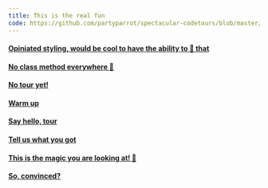 ```yaml
---
title: This is the real fun
code: https://github.com/partyparrot/spectacular-codetours/blob/master/presentation/Tour.js
---
```


<a href="https://github.com/partyparrot/spectacular-codetours/blob/master/presentation/Tour.js#L10-L21"><h4>Opiniated styling, would be cool to have the ability to 💅 that</h4></a>

<a href="https://github.com/partyparrot/spectacular-codetours/blob/master/presentation/Tour.js#L23-L25"><h4>No class method everywhere :troll:</h4></a>

<a href="https://github.com/partyparrot/spectacular-codetours/blob/master/presentation/Tour.js#L26-L36"><h4>No tour yet!</h4></a>

<a href="https://github.com/partyparrot/spectacular-codetours/blob/master/presentation/Tour.js#L26-L36"><h4>Warm up</h4></a>

<a href="https://github.com/partyparrot/spectacular-codetours/blob/master/presentation/Tour.js#L44-L53"><h4>Say hello, tour</h4></a>

<a href="https://github.com/partyparrot/spectacular-codetours/blob/master/presentation/Tour.js#L54-L66"><h4>Tell us what you got</h4></a>

<a href="https://github.com/partyparrot/spectacular-codetours/blob/master/presentation/Tour.js#L67-L83"><h4>This is the magic you are looking at! 💜</h4></a>

<a href="https://github.com/partyparrot/spectacular-codetours/blob/master/presentation/Tour.js#L84-L93"><h4>So, convinced?</h4></a>
